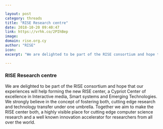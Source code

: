 ```yaml
---

layout: post
category: threads
title: "RISE Research centre"
date: 2018-10-20 09:40:47
link: https://vrhk.co/2PIhBep
image: 
domain: rise.org.cy
author: "RISE"
icon: 
excerpt: "We are delighted to be part of the RISE consortium and hope that our experiences will help forming the new RISE center, a Cypriot Center of excellence in Interactive media, Smart systems and Emerging Technologies. We strongly believe in the concept of fostering both, cutting edge research and technology transfer under one umbrella. Together we aim to make the RISE center both, a highly visible place for cutting edge computer science research and a well known innovation accelerator for researchers from all over the world."

---
```


### RISE Research centre

We are delighted to be part of the RISE consortium and hope that our experiences will help forming the new RISE center, a Cypriot Center of excellence in Interactive media, Smart systems and Emerging Technologies. We strongly believe in the concept of fostering both, cutting edge research and technology transfer under one umbrella. Together we aim to make the RISE center both, a highly visible place for cutting edge computer science research and a well known innovation accelerator for researchers from all over the world.